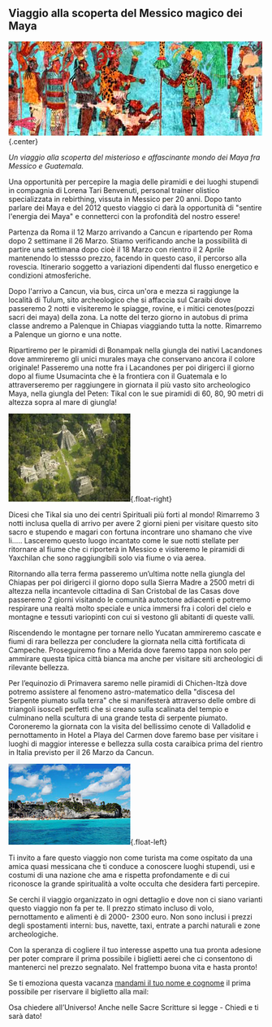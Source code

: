 ## Viaggio alla scoperta del Messico magico dei Maya

![Affreschi di Bonampak](/assets/images/bonampak.jpg){.center}

_Un viaggio alla scoperta del misterioso e affascinante mondo dei Maya fra Messico e Guatemala._

Una opportunità per percepire la magia delle piramidi e dei luoghi stupendi in compagnia di Lorena Tari Benvenuti, personal trainer olistico specializzata in rebirthing, vissuta in Messico per 20 anni. Dopo tanto parlare dei Maya e del 2012 questo viaggio ci darà la opportunità di "sentire l'energia dei Maya" e connetterci con la profondità del nostro essere!

Partenza da Roma il 12 Marzo arrivando a Cancun e ripartendo per Roma dopo 2 settimane il 26 Marzo. Stiamo verificando anche la possibilità di partire una settimana dopo cioè il 18 Marzo con rientro il 2 Aprile mantenendo lo stessso prezzo, facendo in questo caso, il percorso alla rovescia. Itinerario soggetto a variazioni dipendenti dal flusso energetico e condizioni atmosferiche.

Dopo l'arrivo a Cancun, via bus, circa un'ora e mezza si raggiunge la località di Tulum, sito archeologico che si affaccia sul Caraibi dove passeremo 2 notti e visiteremo le spiagge, rovine, e i mitici cenotes(pozzi sacri dei maya) della zona. La notte del terzo giorno in autobus di prima classe andremo a Palenque in Chiapas viaggiando tutta la notte. Rimarremo a Palenque un giorno e una notte.

Ripartiremo per le piramidi di Bonampak nella giungla dei nativi Lacandones dove ammireremo gli unici murales maya che conservano ancora il colore originale! Passeremo una notte fra i Lacandones per poi dirigerci il giorno dopo al fiume Usumacinta che è la frontiera con il Guatemala e lo attraverseremo per raggiungere in giornata il più vasto sito archeologico Maya, nella giungla del Peten: Tikal con le sue piramidi di 60, 80, 90 metri di altezza sopra al mare di giungla!

![Piramidi di Tikal](/assets/images/tikal.jpg){.float-right}

Dicesi che Tikal sia uno dei centri Spirituali più forti al mondo! Rimarremo 3 notti inclusa quella di arrivo per avere 2 giorni pieni per visitare questo sito sacro e stupendo e magari con fortuna incontrare uno shamano che vive li..... Lasceremo questo luogo incantato come le sue notti stellate per ritornare al fiume che ci riporterà in Messico e visiteremo le piramidi di Yaxchilan che sono raggiungibili solo via fiume o via aerea.

Ritornando alla terra ferma passeremo un’ultima notte nella giungla del Chiapas per poi dirigerci il giorno dopo sulla Sierra Madre a 2500 metri di altezza nella incantevole cittadina di San Cristobal de las Casas dove passeremo 2 giorni visitando le comunità autoctone adiacenti e potremo respirare una realtà molto speciale e unica immersi fra i colori del cielo e montagne e tessuti variopinti con cui si vestono gli abitanti di queste valli.

Riscendendo le montagne per tornare nello Yucatan ammireremo cascate e fiumi di rara bellezza per concludere la giornata nella città fortificata di Campeche. Proseguiremo fino a Merida dove faremo tappa non solo per ammirare questa tipica città bianca ma anche per visitare siti archeologici di rilevante bellezza.

Per l’equinozio di Primavera saremo nelle piramidi di Chichen-Itzà dove potremo assistere al fenomeno astro-matematico della "discesa del Serpente piumato sulla terra" che si manifesterà attraverso delle ombre di triangoli isosceli perfetti che si creano sulla scalinata del tempio e culminano nella scultura di una grande testa di serpente piumato. Coroneremo la giornata con la visita del bellissimo cenote di Valladolid e pernottamento in Hotel a Playa del Carmen dove faremo base per visitare i luoghi di maggior interesse e bellezza sulla costa caraibica prima del rientro in Italia previsto per il 26 Marzo da Cancun.

![Piramidi di Tulum](/assets/images/tulum.jpg){.float-left}

Ti invito a fare questo viaggio non come turista ma come ospitato da una amica quasi messicana che ti conduce a conoscere luoghi stupendi, usi e costumi di una nazione che ama e rispetta profondamente e di cui riconosce la grande spiritualità a volte occulta che desidera farti percepire.

Se cerchi il viaggio organizzato in ogni dettaglio e dove non ci siano varianti questo viaggio non fa per te. Il prezzo stimato incluso di volo, pernottamento e alimenti è di 2000- 2300 euro. Non sono inclusi i prezzi degli spostamenti interni: bus, navette, taxi, entrate a parchi naturali e zone archeologiche.

Con la speranza di cogliere il tuo interesse aspetto una tua pronta adesione per poter comprare il prima possibile i biglietti aerei che ci consentono di mantenerci nel prezzo segnalato. Nel frattempo buona vita e hasta pronto!

Se ti emoziona questa vacanza [mandami il tuo nome e cognome](/contatto) il prima possibile per riservare il biglietto alla mail:

Osa chiedere all’Universo! Anche nelle Sacre Scritture si legge - Chiedi e ti sarà dato!
